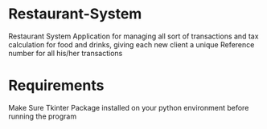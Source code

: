 # Restaurant-System
Restaurant System Application for managing all sort of transactions and tax calculation for food and drinks, giving each new
client a unique Reference number for all his/her transactions

# Requirements
Make Sure Tkinter Package installed on your python environment before running the program
